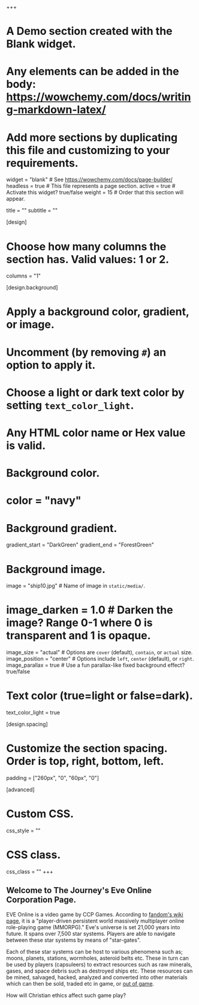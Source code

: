 +++
# A Demo section created with the Blank widget.
# Any elements can be added in the body: https://wowchemy.com/docs/writing-markdown-latex/
# Add more sections by duplicating this file and customizing to your requirements.

widget = "blank"  # See https://wowchemy.com/docs/page-builder/
headless = true  # This file represents a page section.
active = true  # Activate this widget? true/false
weight = 15  # Order that this section will appear.

title = ""
subtitle = ""

[design]
  # Choose how many columns the section has. Valid values: 1 or 2.
  columns = "1"

[design.background]
  # Apply a background color, gradient, or image.
  #   Uncomment (by removing `#`) an option to apply it.
  #   Choose a light or dark text color by setting `text_color_light`.
  #   Any HTML color name or Hex value is valid.

  # Background color.
  # color = "navy"
  
  # Background gradient.
  gradient_start = "DarkGreen"
  gradient_end = "ForestGreen"
  
  # Background image.
   image = "ship10.jpg"  # Name of image in `static/media/`.
  # image_darken = 1.0  # Darken the image? Range 0-1 where 0 is transparent and 1 is opaque.
  image_size = "actual"  #  Options are `cover` (default), `contain`, or `actual` size.
  image_position = "center"  # Options include `left`, `center` (default), or `right`.
  image_parallax = true  # Use a fun parallax-like fixed background effect? true/false
  
  # Text color (true=light or false=dark).
  text_color_light = true

[design.spacing]
  # Customize the section spacing. Order is top, right, bottom, left.
  padding = ["260px", "0", "60px", "0"]

[advanced]
 # Custom CSS. 
 css_style = ""
 
 # CSS class.
 css_class = ""
+++

## Welcome to The Journey's Eve Online Corporation Page.

EVE Online is a video game by CCP Games. According to [fandom's wiki page](https://eve.fandom.com/wiki/EVE_Online), it is a "player-driven persistent world massively multiplayer online role-playing game (MMORPG)." Eve's universe is set 21,000 years into future. It spans over 7,500 star systems. Players are able to navigate between these star systems by means of "star-gates". 

Each of these star systems can be host to various phenomena such as; moons, planets, stations, wormholes, asteroid belts etc. These in turn can be used by players (capsuleers) to extract resources such as raw minerals, gases, and space debris such as destroyed ships etc. These resources can be mined, salvaged, hacked, analyzed and converted into other materials which can then be sold, traded etc in game, or [out of game](http://evewiz.com/270-pirate-faction-eve-ships). 

How will Christian ethics affect such game play?
